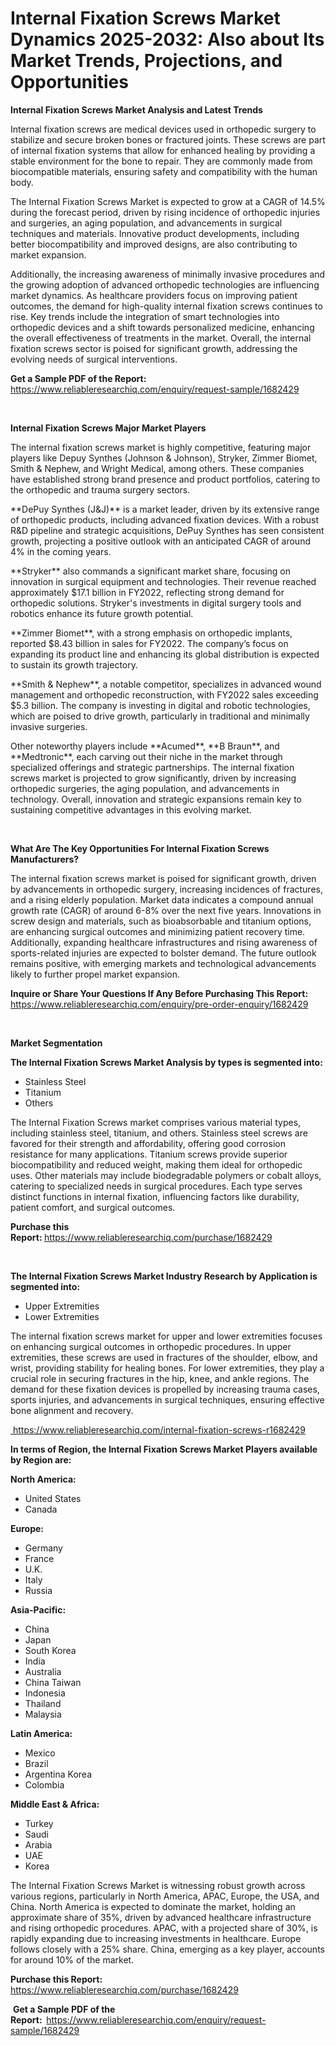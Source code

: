<p><h1>Internal Fixation Screws Market Dynamics 2025-2032: Also about Its Market Trends, Projections, and Opportunities</h1></p><p><strong>Internal Fixation Screws Market Analysis and Latest Trends</strong></p>
<p><p>Internal fixation screws are medical devices used in orthopedic surgery to stabilize and secure broken bones or fractured joints. These screws are part of internal fixation systems that allow for enhanced healing by providing a stable environment for the bone to repair. They are commonly made from biocompatible materials, ensuring safety and compatibility with the human body.</p><p>The Internal Fixation Screws Market is expected to grow at a CAGR of 14.5% during the forecast period, driven by rising incidence of orthopedic injuries and surgeries, an aging population, and advancements in surgical techniques and materials. Innovative product developments, including better biocompatibility and improved designs, are also contributing to market expansion. </p><p>Additionally, the increasing awareness of minimally invasive procedures and the growing adoption of advanced orthopedic technologies are influencing market dynamics. As healthcare providers focus on improving patient outcomes, the demand for high-quality internal fixation screws continues to rise. Key trends include the integration of smart technologies into orthopedic devices and a shift towards personalized medicine, enhancing the overall effectiveness of treatments in the market. Overall, the internal fixation screws sector is poised for significant growth, addressing the evolving needs of surgical interventions.</p></p>
<p><strong>Get a Sample PDF of the Report:&nbsp;</strong> <a href="https://www.reliableresearchiq.com/enquiry/request-sample/1682429?utm_campaign=2282&utm_medium=2&utm_source=Github&utm_content=ia&utm_term=13042025&utm_id=internal-fixation-screws">https://www.reliableresearchiq.com/enquiry/request-sample/1682429</a></p>
<p>&nbsp;</p>
<p><strong>Internal Fixation Screws Major Market Players</strong></p>
<p><p>The internal fixation screws market is highly competitive, featuring major players like Depuy Synthes (Johnson & Johnson), Stryker, Zimmer Biomet, Smith & Nephew, and Wright Medical, among others. These companies have established strong brand presence and product portfolios, catering to the orthopedic and trauma surgery sectors.</p><p>**DePuy Synthes (J&J)** is a market leader, driven by its extensive range of orthopedic products, including advanced fixation devices. With a robust R&D pipeline and strategic acquisitions, DePuy Synthes has seen consistent growth, projecting a positive outlook with an anticipated CAGR of around 4% in the coming years.</p><p>**Stryker** also commands a significant market share, focusing on innovation in surgical equipment and technologies. Their revenue reached approximately $17.1 billion in FY2022, reflecting strong demand for orthopedic solutions. Stryker's investments in digital surgery tools and robotics enhance its future growth potential.</p><p>**Zimmer Biomet**, with a strong emphasis on orthopedic implants, reported $8.43 billion in sales for FY2022. The company’s focus on expanding its product line and enhancing its global distribution is expected to sustain its growth trajectory.</p><p>**Smith & Nephew**, a notable competitor, specializes in advanced wound management and orthopedic reconstruction, with FY2022 sales exceeding $5.3 billion. The company is investing in digital and robotic technologies, which are poised to drive growth, particularly in traditional and minimally invasive surgeries.</p><p>Other noteworthy players include **Acumed**, **B Braun**, and **Medtronic**, each carving out their niche in the market through specialized offerings and strategic partnerships. The internal fixation screws market is projected to grow significantly, driven by increasing orthopedic surgeries, the aging population, and advancements in technology. Overall, innovation and strategic expansions remain key to sustaining competitive advantages in this evolving market.</p></p>
<p>&nbsp;</p>
<p><strong>What Are The Key Opportunities For Internal Fixation Screws Manufacturers?</strong></p>
<p><p>The internal fixation screws market is poised for significant growth, driven by advancements in orthopedic surgery, increasing incidences of fractures, and a rising elderly population. Market data indicates a compound annual growth rate (CAGR) of around 6-8% over the next five years. Innovations in screw design and materials, such as bioabsorbable and titanium options, are enhancing surgical outcomes and minimizing patient recovery time. Additionally, expanding healthcare infrastructures and rising awareness of sports-related injuries are expected to bolster demand. The future outlook remains positive, with emerging markets and technological advancements likely to further propel market expansion.</p></p>
<p><strong>Inquire or Share Your Questions If Any Before Purchasing This Report:</strong> <a href="https://www.reliableresearchiq.com/enquiry/pre-order-enquiry/1682429?utm_campaign=2282&utm_medium=2&utm_source=Github&utm_content=ia&utm_term=13042025&utm_id=internal-fixation-screws">https://www.reliableresearchiq.com/enquiry/pre-order-enquiry/1682429</a></p>
<p>&nbsp;</p>
<p><strong>Market Segmentation</strong></p>
<p><strong>The Internal Fixation Screws Market Analysis by types is segmented into:</strong></p>
<p><ul><li>Stainless Steel</li><li>Titanium</li><li>Others</li></ul></p>
<p><p>The Internal Fixation Screws market comprises various material types, including stainless steel, titanium, and others. Stainless steel screws are favored for their strength and affordability, offering good corrosion resistance for many applications. Titanium screws provide superior biocompatibility and reduced weight, making them ideal for orthopedic uses. Other materials may include biodegradable polymers or cobalt alloys, catering to specialized needs in surgical procedures. Each type serves distinct functions in internal fixation, influencing factors like durability, patient comfort, and surgical outcomes.</p></p>
<p><strong>Purchase this Report:&nbsp;</strong><a href="https://www.reliableresearchiq.com/purchase/1682429?utm_campaign=2282&utm_medium=2&utm_source=Github&utm_content=ia&utm_term=13042025&utm_id=internal-fixation-screws">https://www.reliableresearchiq.com/purchase/1682429</a></p>
<p>&nbsp;</p>
<p><strong>The Internal Fixation Screws Market Industry Research by Application is segmented into:</strong></p>
<p><ul><li>Upper Extremities</li><li>Lower Extremities</li></ul></p>
<p><p>The internal fixation screws market for upper and lower extremities focuses on enhancing surgical outcomes in orthopedic procedures. In upper extremities, these screws are used in fractures of the shoulder, elbow, and wrist, providing stability for healing bones. For lower extremities, they play a crucial role in securing fractures in the hip, knee, and ankle regions. The demand for these fixation devices is propelled by increasing trauma cases, sports injuries, and advancements in surgical techniques, ensuring effective bone alignment and recovery.</p></p>
<p><a href="https://www.reliableresearchiq.com/internal-fixation-screws-r1682429?utm_campaign=2282&utm_medium=2&utm_source=Github&utm_content=ia&utm_term=13042025&utm_id=internal-fixation-screws">&nbsp;https://www.reliableresearchiq.com/internal-fixation-screws-r1682429</a></p>
<p><strong>In terms of Region, the Internal Fixation Screws Market Players available by Region are:</strong></p>
<p>
    <p> <strong> North America: </strong>
        <ul>
            <li>United States</li>
            <li>Canada</li>
        </ul>
        </p> 
    <p> <strong> Europe: </strong>
        <ul>
            <li>Germany</li>
            <li>France</li>
            <li>U.K.</li>
            <li>Italy</li>
            <li>Russia</li>
        </ul>
        </p> 
    <p> <strong> Asia-Pacific: </strong>
        <ul>
            <li>China</li>
            <li>Japan</li>
            <li>South Korea</li>
            <li>India</li>
            <li>Australia</li>
            <li>China Taiwan</li>
            <li>Indonesia</li>
            <li>Thailand</li>
            <li>Malaysia</li>
        </ul>
        </p> 
    <p> <strong> Latin America: </strong>
        <ul>
            <li>Mexico</li>
            <li>Brazil</li>
            <li>Argentina Korea</li>
            <li>Colombia</li>
        </ul>
        </p> 
    <p> <strong> Middle East & Africa: </strong>
        <ul>
            <li>Turkey</li>
            <li>Saudi</li>
            <li>Arabia</li>
            <li>UAE</li>
            <li>Korea</li>
        </ul>
    </p>
    </p>
<p><p>The Internal Fixation Screws Market is witnessing robust growth across various regions, particularly in North America, APAC, Europe, the USA, and China. North America is expected to dominate the market, holding an approximate share of 35%, driven by advanced healthcare infrastructure and rising orthopedic procedures. APAC, with a projected share of 30%, is rapidly expanding due to increasing investments in healthcare. Europe follows closely with a 25% share. China, emerging as a key player, accounts for around 10% of the market.</p></p>
<p><strong>Purchase this Report: </strong><a href="https://www.reliableresearchiq.com/purchase/1682429?utm_campaign=2282&utm_medium=2&utm_source=Github&utm_content=ia&utm_term=13042025&utm_id=internal-fixation-screws">https://www.reliableresearchiq.com/purchase/1682429</a></p>
<p>&nbsp;<strong>Get a Sample PDF of the Report:&nbsp;&nbsp;</strong><a href="https://www.reliableresearchiq.com/enquiry/request-sample/1682429?utm_campaign=2282&utm_medium=2&utm_source=Github&utm_content=ia&utm_term=13042025&utm_id=internal-fixation-screws">https://www.reliableresearchiq.com/enquiry/request-sample/1682429</a></p>
<p><strong></strong></p>
<p><p></p><p></p><p></p></p>